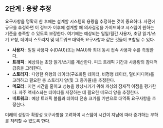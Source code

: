## 2단계 : 용량 추정

요구사항을 명확히 한 후에는 설계할 시스템의 용량을 추정하는 것이 중요하다. 사전에 규모를 추정하면 이 정보가 이후에 설계할 때 의사결정을 가이드하고 시스템이 원하는 기준을 충족할 수 있도록 보장한다. 여기에는 예상되는 일일/월간 사용자, 초당 읽기/쓰기 요청, 데이터 스토리지 및 네트워크 대역폭 요구사항과 같은 것들이 포함될 수 있다. 

- **사용자** : 일일 사용자 수(DAU)(또는 MAU)와 최대 동시 접속 사용자 수를 측정한다.
- **트래픽** : 예상되는 초당 읽기/쓰기를 계산한다. 피크 트래픽 기간과 사용량의 잠재적 급증을 고려한다.
- **스토리지** : 다양한 유형의 데이터(구조화된 데이터, 비정형 데이터, 멀티미디어)를 고려하고 필요한 총 스토리지 양(및 그 증가율)을 추정한다.
- **메모리** : 지연 시간을 줄이고 성능을 향상시키기 위해 캐싱의 잠재적 이점을 평가한다. 자주 액세스되는 데이터를 저장하는 데 필요한 메모리 양을 추정한다.
- **네트워크** : 예상 트래픽 볼륨과 데이터 전송 크기를 기반으로 대역폭 요구사항을 추정한다.

미래의 성장과 확장성 요구사항을 고려하여 시스템이 시간이 지남에 따라 증가하는 부하를 처리할 수 있도록 한다.